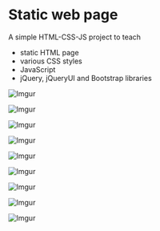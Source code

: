# Static web page 

A simple HTML-CSS-JS project to teach
- static HTML page
- various CSS styles
- JavaScript
- jQuery, jQueryUI and Bootstrap libraries

![Imgur](https://i.imgur.com/070ZG92.png)

![Imgur](https://i.imgur.com/uQ09cVx.png)

![Imgur](https://i.imgur.com/pEsVW7i.png)

![Imgur](https://i.imgur.com/rfPSin1.png)

![Imgur](https://i.imgur.com/E0kFmjN.png)

![Imgur](https://i.imgur.com/21w1AOj.png)

![Imgur](https://i.imgur.com/q4r1upy.png)

![Imgur](https://i.imgur.com/3ketIDP.png)

![Imgur](https://i.imgur.com/GhfLxV8.png)
